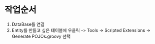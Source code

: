 # 작업순서

1. DataBase를 연결
2. Entity를 만들고 싶은 테이블에 우클릭 -> Tools -> Scripted Extensions -> Generate POJOs.groovy 선택